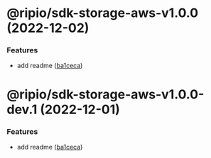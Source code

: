 # @ripio/sdk-storage-aws-v1.0.0 (2022-12-02)


### Features

* add readme ([ba1ceca](https://github.com/ripio/sdkjs/commit/ba1ceca88498d12c51eafc5051b087d20f28623a))

# @ripio/sdk-storage-aws-v1.0.0-dev.1 (2022-12-01)


### Features

* add readme ([ba1ceca](https://github.com/ripio/sdkjs/commit/ba1ceca88498d12c51eafc5051b087d20f28623a))
